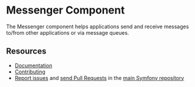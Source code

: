 Messenger Component
===================

The Messenger component helps applications send and receive messages to/from
other applications or via message queues.

Resources
---------

  * [Documentation](https://symfony.com/doc/current/components/messenger.html)
  * [Contributing](https://symfony.com/doc/current/contributing/index.html)
  * [Report issues](https://github.com/symfony/symfony/issues) and
    [send Pull Requests](https://github.com/symfony/symfony/pulls)
    in the [main Symfony repository](https://github.com/symfony/symfony)
